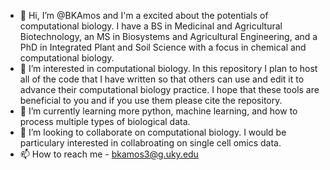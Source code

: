 - 👋 Hi, I’m @BKAmos and I'm a excited about the potentials of computational biology. I have a BS in Medicinal and Agricultural Biotechnology, an MS in Biosystems and Agricultural Engineering, and a PhD in Integrated Plant and Soil Science with a focus in chemical and computational biology.
- 👀 I’m interested in computational biology. In this repository I plan to host all of the code that I have written so that others can use and edit it to advance their computational biology practice. I hope that these tools are beneficial to you and if you use them please cite the repository.
- 🌱 I’m currently learning more python, machine learning, and how to process multiple types of biological data.
- 💞️ I’m looking to collaborate on computational biology. I would be particulary interested in collabroating on single cell omics data.
- 📫 How to reach me - bkamos3@g.uky.edu

<!---
BKAmos/BKAmos is a ✨ special ✨ repository because its `README.md` (this file) appears on your GitHub profile.
You can click the Preview link to take a look at your changes.
--->
